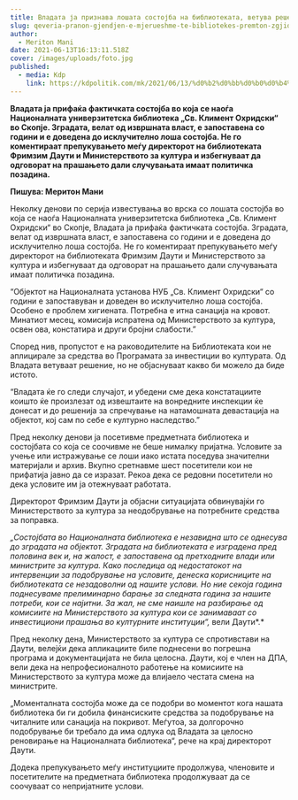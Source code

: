 ```yaml
---
title: Владата ја признава лошата состојба на библиотеката, ветува решение
slug: qeveria-pranon-gjendjen-e-mjerueshme-te-bibliotekes-premton-zgjidhje
author:
  - Meriton Mani
date: 2021-06-13T16:13:11.518Z
cover: /images/uploads/foto.jpg
published:
  - media: Kdp
    link: https://kdpolitik.com/mk/2021/06/13/%d0%b2%d0%bb%d0%b0%d0%b4%d0%b0%d1%82%d0%b0-%d1%98%d0%b0-%d0%bf%d1%80%d0%b8%d0%b7%d0%bd%d0%b0%d0%b2%d0%b0-%d0%bb%d0%be%d1%88%d0%b0%d1%82%d0%b0-%d1%81%d0%be%d1%81%d1%82%d0%be%d1%98%d0%b1%d0%b0-%d0%bd/
---
```

**Владата ја прифаќа фактичката состојба во која се наоѓа Националната универзитетска библиотека „Св. Климент Охридски“ во Скопје. Зградата, велат од извршната власт, е запоставена со години и е доведена до исклучително лоша состојба. Не го коментираат препукувањето меѓу директорот на библиотеката Фримзим Даути и Министерството за култура и избегнуваат да одговорат на прашањето дали случувањата имаат политичка позадина.**

**Пишува: Меритон Мани**

Неколку денови по серија известувања во врска со лошата состојба во која се наоѓа Националната универзитетска библиотека „Св. Климент Охридски“ во Скопје, Владата ја прифаќа фактичката состојба. Зградата, велат од извршната власт, е запоставена со години и е доведена до исклучително лоша состојба. Не го коментираат препукувањето меѓу директорот на библиотеката Фримзим Даути и Министерството за култура и избегнуваат да одговорат на прашањето дали случувањата имаат политичка позадина.

“Објектот на Националната установа НУБ „Св. Климент Охридски“ со години е запоставуван и доведен во исклучително лоша состојба. Особено е проблем хигиената. Потребна е итна санација на кровот. Минатиот месец, комисија испратена од Министерството за култура, освен ова, констатира и други бројни слабости.”

Според нив, пропустот е на раководителите на Библиотеката кои не аплицирале за средства во Програмата за инвестиции во културата. Од Владата ветуваат решение, но не објаснуваат какво би можело да биде истото.

“Владата ќе го следи случајот, и убедени сме дека констатациите коишто ќе произлезат од извештаите на вонредните инспекции ќе донесат и до решенија за спречување на натамошната девастација на објектот, кој сам по себе е културно наследство.”

Пред неколку денови ја посетивме предметната библиотека и состојбата со која се соочивме не беше нималку пријатна. Условите за учење или истражување се лоши иако истата поседува значителни материјали и архив. Вкупно сретнавме шест посетители кои не прифатија јавно да се изразат. Рекоа дека се редовни посетители но дека условите им ја отежнуваат работата.

Директорот Фримзим Даути ја објасни ситуацијата обвинувајќи го Министерството за култура за неодобрување на потребните средства за поправка.

*„Состојбата во Националната библиотека е незавидна што се однесува до зградата на објектот. Зградата на библиотеката е изградена пред половина век и, на жалост, е запоставена од претходните влади или министрите за култура. Како последица од недостатокот на интервенции за подобрување на условите, денеска корисниците на библиотеката се незадоволни од нашите услови. Но ние секоја година поднесуваме прелиминарно барање за следната година за нашите потреби, кои се најитни.* *За жал, не сме наишле на разбирање од комисиите на Министерството за култура кои се занимаваат со инвестициони прашања во културните институции“,* вели Даути*.*

Пред неколку дена, Министерството за култура се спротивстави на Даути, велејќи дека апликациите биле поднесени во погрешна програма и документацијата не била целосна. Даути, кој е член на ДПА, вели дека на непрофесионалното работење на комисиите на Министерството за култура може да влијаело честата смена на министрите.

„Моменталната состојба може да се подобри во моментот кога нашата библиотека би ги добила финансиските средства за подобрување на читалните или санација на покривот. Меѓутоа, за долгорочно подобрување би требало да има одлука од Владата за целосно реновирање на Националната библиотека“, рече на крај директорот Даути.

Додека препукувањето меѓу институциите продолжува, членовите и посетителите на предметната библиотека продолжуваат да се соочуваат со непријатните услови.